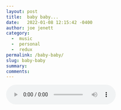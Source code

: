 ```yaml
---
layout: post
title:  baby baby...
date:   2022-01-08 12:15:42 -0400
author: joe jenett
category:
  -  music
  -  personal
  -  redux
permalink: /baby-baby/
slug: baby-baby
summary:
comments: 
---
```

<audio controls="controls"><source src="../wp-content/uploads/2020/06/babybaby_take1.mp3" type="audio/mp3" /></audio>  

<a href="https://brid.gy/publish/twitter"></a>
<data class="p-bridgy-omit-link" value="false"></data>